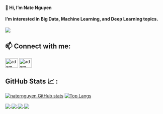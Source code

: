 #### 👋 Hi, I’m Nate Nguyen
#### I’m interested in Big Data, Machine Learning, and Deep Learning topics.

<!---
![GitHub followers](https://img.shields.io/github/followers/naternguyen?style=social) ![GitHub User's stars](https://img.shields.io/github/stars/naternguyen?style=social) ![Visitor](https://visitor-badge.laobi.icu/badge?page_id=naternguyen.repoName) <img src="https://komarev.com/ghpvc/?username=naternguyen" alt="naternguyen" />
--->

<a href="https://www.youtube.com/watch?v=dQw4w9WgXcQ"><img src="https://user-images.githubusercontent.com/73097560/115834477-dbab4500-a447-11eb-908a-139a6edaec5c.gif"></a>

## 📫 Connect with me: 
<p align="left">
  <a href="https://www.linkedin.com/in/nate-nguyen/" target="blank"><img align="center"
      src="https://raw.githubusercontent.com/rahuldkjain/github-profile-readme-generator/master/src/images/icons/Social/linked-in-alt.svg"
      alt="adam pithewan" height="30" width="40" /></a>
  <a href="https://www.facebook.com/nater.nguyen/" target="blank"><img align="center"
      src="https://raw.githubusercontent.com/rahuldkjain/github-profile-readme-generator/master/src/images/icons/Social/facebook.svg"
      alt="adam pithen wala" height="30" width="40" /></a>
</p>

## GitHub Stats 📈 :

<be>

[![naternguyen GitHub stats](https://github-readme-stats.vercel.app/api?username=naternguyen&theme=algolia)](https://github.com/naternguyen/github-readme-stats) [![Top Langs](https://github-readme-stats.vercel.app/api/top-langs/?username=naternguyen&theme=algolia)](https://github.com/naternguyen/github-readme-stats)

<be>

<a href="https://github.com/naternguyen/RTFER">
  <!-- Change the `github-readme-stats.anuraghazra1.vercel.app` to `github-readme-stats.vercel.app`  -->
  <img align="center" src="https://github-readme-stats.anuraghazra1.vercel.app/api/pin/?username=naternguyen&repo=RTFER&theme=gruvbox" />
</a>  

<a href="https://github.com/naternguyen/Unet-Segmentation">
  <!-- Change the `github-readme-stats.anuraghazra1.vercel.app` to `github-readme-stats.vercel.app`  -->
  <img align="center" src="https://github-readme-stats.anuraghazra1.vercel.app/api/pin/?username=naternguyen&repo=Unet-Segmentation&theme=radical" />
</a>

<a href="https://github.com/naternguyen/ai_math_tutor">
  <!-- Change the `github-readme-stats.anuraghazra1.vercel.app` to `github-readme-stats.vercel.app`  -->
  <img align="center" src="https://github-readme-stats.anuraghazra1.vercel.app/api/pin/?username=naternguyen&repo=ai_math_tutor&theme=merko" />
</a>   
<a href="https://github.com/naternguyen/natequeen.github.io">
  <!-- Change the `github-readme-stats.anuraghazra1.vercel.app` to `github-readme-stats.vercel.app`  -->
  <img align="center" src="https://github-readme-stats.anuraghazra1.vercel.app/api/pin/?username=naternguyen&repo=natequeen.github.io&theme=cobalt" />
</a>



<!---
naternguyen/naternguyen is a ✨ special ✨ repository because its `README.md` (this file) appears on your GitHub profile.
You can click the Preview link to take a look at your changes.
--->
